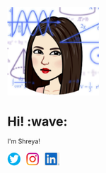 <img height="200" src="images/me.PNG?raw=true">
 <tr>
        <td align="right" style="vertical-align: top;">
<h1> Hi! :wave:</h1>
I'm Shreya!
  </td>
<br>
  <br>
    <td>
<a href="https://twitter.com/ShreyaGokhe"><img height="30" src="images/twitter.png?raw=true"></a>&nbsp;&nbsp;
<a href="https://instagram.com/shreyeeahhh"><img height="30" src="images/instagram.png?raw=true"></a>&nbsp;&nbsp;
<a href="https://www.linkedin.com/in/shreya-gokhe/"><img height="30" src="/images/linkedin.PNG?raw=true"></a>
      </td>
      </tr>


